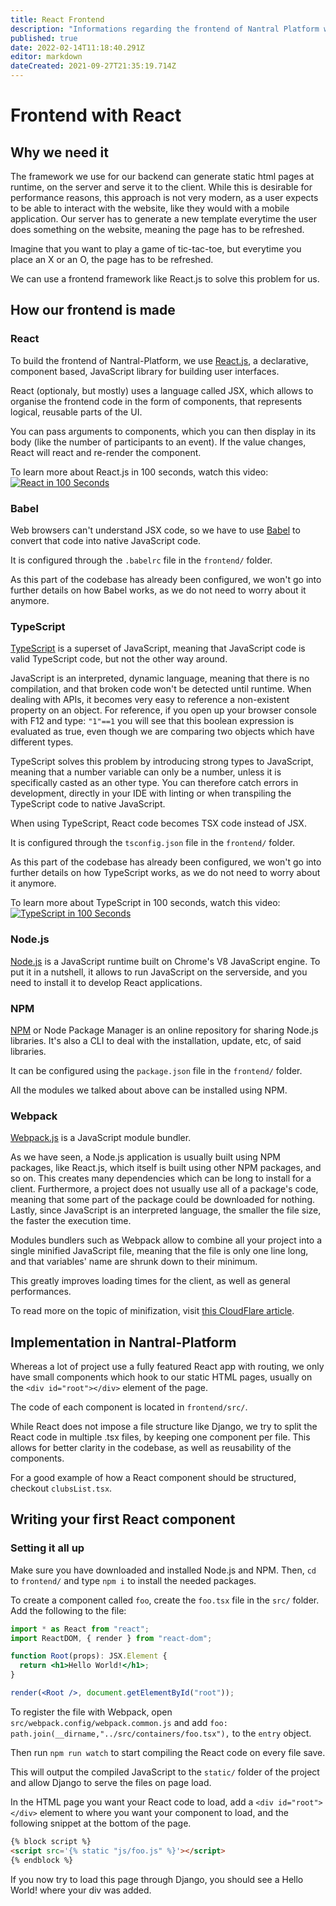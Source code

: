 ```yaml
---
title: React Frontend
description: "Informations regarding the frontend of Nantral Platform with React"
published: true
date: 2022-02-14T11:18:40.291Z
editor: markdown
dateCreated: 2021-09-27T21:35:19.714Z
---
```


# Frontend with React

## Why we need it

The framework we use for our backend can generate static html pages at runtime, on the server and serve it to the client. While this is desirable for performance reasons, this approach is not very modern, as a user expects to be able to interact with the website, like they would with a mobile application. Our server has to generate a new template everytime the user does something on the website, meaning the page has to be refreshed.

Imagine that you want to play a game of tic-tac-toe, but everytime you place an X or an O, the page has to be refreshed.

We can use a frontend framework like React.js to solve this problem for us.

## How our frontend is made

### React

To build the frontend of Nantral-Platform, we use [React.js](https://reactjs.org/), a declarative, component based, JavaScript library for building user interfaces.

React (optionaly, but mostly) uses a language called JSX, which allows to organise the frontend code in the form of components, that represents logical, reusable parts of the UI.

You can pass arguments to components, which you can then display in its body (like the number of participants to an event). If the value changes, React will react and re-render the component.

To learn more about React.js in 100 seconds, watch this video:
[![React in 100 Seconds](https://res.cloudinary.com/marcomontalbano/image/upload/v1632607714/video_to_markdown/images/youtube--Tn6-PIqc4UM-c05b58ac6eb4c4700831b2b3070cd403.jpg)](https://www.youtube.com/watch?v=Tn6-PIqc4UM "React in 100 Seconds")

### Babel

Web browsers can't understand JSX code, so we have to use [Babel](https://babeljs.io/) to convert that code into native JavaScript code.

It is configured through the `.babelrc` file in the `frontend/` folder.

As this part of the codebase has already been configured, we won't go into further details on how Babel works, as we do not need to worry about it anymore.

### TypeScript

[TypeScript](https://www.typescriptlang.org/) is a superset of JavaScript, meaning that JavaScript code is valid TypeScript code, but not the other way around.

JavaScript is an interpreted, dynamic language, meaning that there is no compilation, and that broken code won't be detected until runtime. When dealing with APIs, it becomes very easy to reference a non-existent property on an object. For reference, if you open up your browser console with F12 and type:
`"1"==1` you will see that this boolean expression is evaluated as true, even though we are comparing two objects which have different types.

TypeScript solves this problem by introducing strong types to JavaScript, meaning that a number variable can only be a number, unless it is specifically casted as an other type. You can therefore catch errors in development, directly in your IDE with linting or when transpiling the TypeScript code to native JavaScript.

When using TypeScript, React code becomes TSX code instead of JSX.

It is configured through the `tsconfig.json` file in the `frontend/` folder.

As this part of the codebase has already been configured, we won't go into further details on how TypeScript works, as we do not need to worry about it anymore.

To learn more about TypeScript in 100 seconds, watch this video:
[![TypeScript in 100 Seconds](https://res.cloudinary.com/marcomontalbano/image/upload/v1632608531/video_to_markdown/images/youtube--zQnBQ4tB3ZA-c05b58ac6eb4c4700831b2b3070cd403.jpg)](https://www.youtube.com/watch?v=zQnBQ4tB3ZA "TypeScript in 100 Seconds")

### Node.js

[Node.js](https://nodejs.org) is a JavaScript runtime built on Chrome's V8 JavaScript engine. To put it in a nutshell, it allows to run JavaScript on the serverside, and you need to install it to develop React applications.

### NPM

[NPM](https://www.npmjs.com/) or Node Package Manager is an online repository for sharing Node.js libraries. It's also a CLI to deal with the installation, update, etc, of said libraries.

It can be configured using the `package.json` file in the `frontend/` folder.

All the modules we talked about above can be installed using NPM.

### Webpack

[Webpack.js](https://webpack.js.org/) is a JavaScript module bundler.

As we have seen, a Node.js application is usually built using NPM packages, like React.js, which itself is built using other NPM packages, and so on. This creates many dependencies which can be long to install for a client. Furthermore, a project does not usually use all of a package's code, meaning that some part of the package could be downloaded for nothing. Lastly, since JavaScript is an interpreted language, the smaller the file size, the faster the execution time.

Modules bundlers such as Webpack allow to combine all your project into a single minified JavaScript file, meaning that the file is only one line long, and that variables' name are shrunk down to their minimum.

This greatly improves loading times for the client, as well as general performances.

To read more on the topic of minifization, visit [this CloudFlare article](https://www.cloudflare.com/fr-fr/learning/performance/why-minify-javascript-code/).

## Implementation in Nantral-Platform

Whereas a lot of project use a fully featured React app with routing, we only have small components which hook to our static HTML pages, usually on the `<div id="root"></div>` element of the page.

The code of each component is located in `frontend/src/`.

While React does not impose a file structure like Django, we try to split the React code in multiple .tsx files, by keeping one component per file. This allows for better clarity in the codebase, as well as reusability of the components.

For a good example of how a React component should be structured, checkout `clubsList.tsx`.

## Writing your first React component

### Setting it all up

Make sure you have downloaded and installed Node.js and NPM. Then, `cd` to `frontend/` and type `npm i` to install the needed packages.

To create a component called `foo`, create the `foo.tsx` file in the `src/` folder. Add the following to the file:

```jsx
import * as React from "react";
import ReactDOM, { render } from "react-dom";

function Root(props): JSX.Element {
  return <h1>Hello World!</h1>;
}

render(<Root />, document.getElementById("root"));
```

To register the file with Webpack, open `src/webpack.config/webpack.common.js` and add `foo: path.join(__dirname,"../src/containers/foo.tsx"),` to the `entry` object.

Then run `npm run watch` to start compiling the React code on every file save.

This will output the compiled JavaScript to the `static/` folder of the project and allow Django to serve the files on page load.

In the HTML page you want your React code to load, add a `<div id="root"></div>` element to where you want your component to load, and the following snippet at the bottom of the page.

```html
{% block script %}
<script src='{% static "js/foo.js" %}'></script>
{% endblock %}
```

If you now try to load this page through Django, you should see a Hello World! where your div was added.
